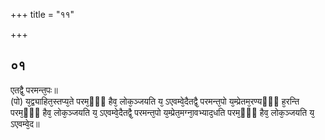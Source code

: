 +++
title = "११"

+++
## ०१
एतद्वै᳘ परमन्त᳘पः॥  
(पो) य᳘द्व्याहित᳘स्तप्य᳘ते परम᳘ᳫँ᳘ हैव᳘ लोक᳘ञ्जयति य᳘ ऽएवम्वे᳘दैतद्वै᳘ परमन्त᳘पो य᳘म्प्रेतम᳘रण्यᳫँ᳭ ह᳘रन्ति परम᳘ᳫँ᳭ हैव᳘ लोक᳘ञ्जयति य᳘ ऽएवम्वे᳘दैतद्वै᳘ परमन्त᳘पो य᳘म्प्रेत᳘मग्ना᳘वभ्याद᳘धति परम᳘ᳫँ᳘ हैव᳘ लोक᳘ञ्जयति य᳘ ऽएवम्वे᳘द॥  
